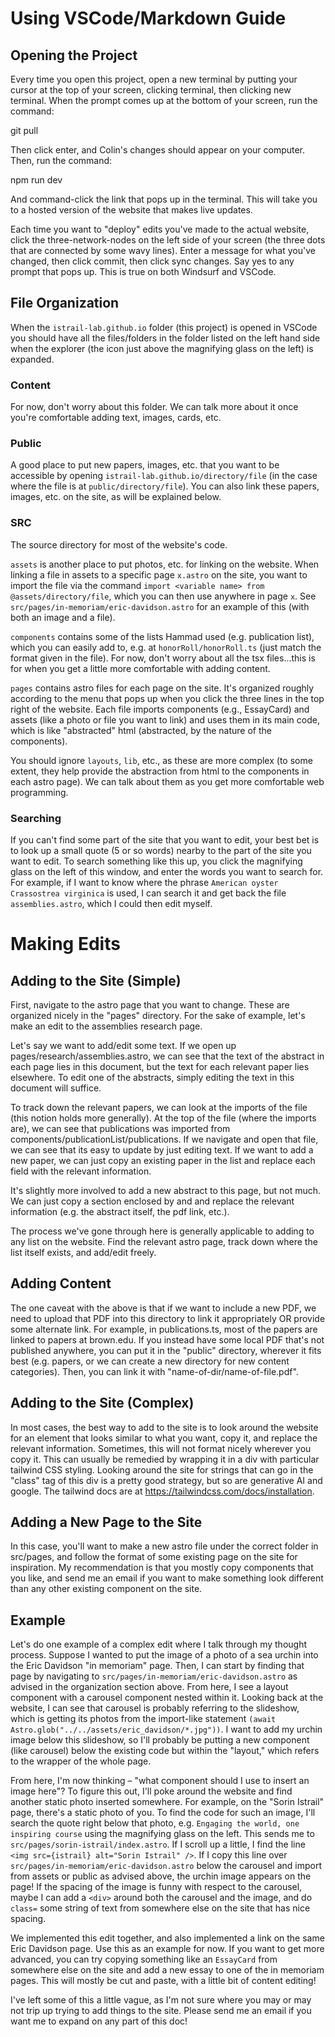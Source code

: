 # Using VSCode/Markdown Guide

## Opening the Project

Every time you open this project, open a new terminal by putting your cursor at the top of your screen, clicking terminal, then clicking new terminal. When the prompt comes up at the bottom of your screen, run the command:

git pull

Then click enter, and Colin's changes should appear on your computer. Then, run the command:

npm run dev

And command-click the link that pops up in the terminal. This will take you to a hosted version of the website that makes live updates.

Each time you want to "deploy" edits you've made to the actual website, click the three-network-nodes on the left side of your screen (the three dots that are connected by some wavy lines). Enter a message for what you've changed, then click commit, then click sync changes. Say yes to any prompt that pops up. This is true on both Windsurf and VSCode.

## File Organization

When the `istrail-lab.github.io` folder (this project) is opened in VSCode you should have all the files/folders in the folder listed on the left hand side when the explorer (the icon just above the magnifying glass on the left) is expanded.

### Content

For now, don't worry about this folder. We can talk more about it once you're comfortable adding text, images, cards, etc.

### Public

A good place to put new papers, images, etc. that you want to be accessible by opening `istrail-lab.github.io/directory/file` (in the case where the file is at `public/directory/file`). You can also link these papers, images, etc. on the site, as will be explained below.

### SRC

The source directory for most of the website's code.

`assets` is another place to put photos, etc. for linking on the website. When linking a file in assets to a specific page `x.astro` on the site, you want to import the file via the command `import <variable name> from @assets/directory/file`, which you can then use anywhere in page `x`. See `src/pages/in-memoriam/eric-davidson.astro` for an example of this (with both an image and a file).

`components` contains some of the lists Hammad used (e.g. publication list), which you can easily add to, e.g. at `honorRoll/honorRoll.ts` (just match the format given in the file). For now, don't worry about all the tsx files...this is for when you get a little more comfortable with adding content.

`pages` contains astro files for each page on the site. It's organized roughly according to the menu that pops up when you click the three lines in the top right of the website. Each file imports components (e.g., EssayCard) and assets (like a photo or file you want to link) and uses them in its main code, which is like "abstracted" html (abstracted, by the nature of the components).

You should ignore `layouts`, `lib`, etc., as these are more complex (to some extent, they help provide the abstraction from html to the components in each astro page). We can talk about them as you get more comfortable web programming.

### Searching

If you can't find some part of the site that you want to edit, your best bet is to look up a small quote (5 or so words) nearby to the part of the site you want to edit. To search something like this up, you click the magnifying glass on the left of this window, and enter the words you want to search for. For example, if I want to know where the phrase `American oyster Crassostrea virginica` is used, I can search it and get back the file `assemblies.astro`, which I could then edit myself.

# Making Edits

## Adding to the Site (Simple)

First, navigate to the astro page that you want to change. These are organized nicely in the "pages" directory. For the sake of example, let's make an edit to the assemblies research page.

Let's say we want to add/edit some text. If we open up pages/research/assemblies.astro, we can see that the text of the abstract in each page lies in this document, but the text for each relevant paper lies elsewhere. To edit one of the abstracts, simply editing the text in this document will suffice.

To track down the relevant papers, we can look at the imports of the file (this notion holds more generally). At the top of the file (where the imports are), we can see that publications was imported from components/publicationList/publications. If we navigate and open that file, we can see that its easy to update by just editing text. If we want to add a new paper, we can just copy an existing paper in the list and replace each field with the relevant information.

It's slightly more involved to add a new abstract to this page, but not much. We can just copy a section enclosed by <Abstract> and </Abstract> and replace the relevant information (e.g. the abstract itself, the pdf link, etc.).

The process we've gone through here is generally applicable to adding to any list on the website. Find the relevant astro page, track down where the list itself exists, and add/edit freely.

## Adding Content

The one caveat with the above is that if we want to include a new PDF, we need to upload that PDF into this directory to link it appropriately OR provide some alternate link. For example, in publications.ts, most of the papers are linked to papers at brown.edu. If you instead have some local PDF that's not published anywhere, you can put it in the "public" directory, wherever it fits best (e.g. papers, or we can create a new directory for new content categories). Then, you can link it with "name-of-dir/name-of-file.pdf".

## Adding to the Site (Complex)

In most cases, the best way to add to the site is to look around the website for an element that looks similar to what you want, copy it, and replace the relevant information. Sometimes, this will not format nicely wherever you copy it. This can usually be remedied by wrapping it in a div with particular tailwind CSS styling. Looking around the site for strings that can go in the "class" tag of this div is a pretty good strategy, but so are generative AI and google. The tailwind docs are at https://tailwindcss.com/docs/installation.

## Adding a New Page to the Site

In this case, you'll want to make a new astro file under the correct folder in src/pages, and follow the format of some existing page on the site for inspiration. My recommendation is that you mostly copy components that you like, and send me an email if you want to make something look different than any other existing component on the site.

## Example

Let's do one example of a complex edit where I talk through my thought process. Suppose I wanted to put the image of a photo of a sea urchin into the Eric Davidson "in memoriam" page. Then, I can start by finding that page by navigating to `src/pages/in-memoriam/eric-davidson.astro` as advised in the organization section above. From here, I see a layout component with a carousel component nested within it. Looking back at the website, I can see that carousel is probably referring to the slideshow, which is getting its photos from the import-like statement `(await Astro.glob("../../assets/eric_davidson/*.jpg"))`. I want to add my urchin image below this slideshow, so I'll probably be putting a new component (like carousel) below the existing code but within the "layout," which refers to the wrapper of the whole page.

From here, I'm now thinking – "what component should I use to insert an image here"? To figure this out, I'll poke around the website and find another static photo inserted somewhere. For example, on the "Sorin Istrail" page, there's a static photo of you. To find the code for such an image, I'll search the quote right below that photo, e.g. `Engaging the world, one inspiring course` using the magnifying glass on the left. This sends me to `src/pages/sorin-istrail/index.astro`. If I scroll up a little, I find the line `<img src={istrail} alt="Sorin Istrail" />`. If I copy this line over `src/pages/in-memoriam/eric-davidson.astro` below the carousel and import from assets or public as advised above, the urchin image appears on the page! If the spacing of the image is funny with respect to the carousel, maybe I can add a `<div>` around both the carousel and the image, and do `class=` some string of text from somewhere else on the site that has nice spacing.

We implemented this edit together, and also implemented a link on the same Eric Davidson page. Use this as an example for now. If you want to get more advanced, you can try copying something like an `EssayCard` from somewhere else on the site and add a new essay to one of the in memoriam pages. This will mostly be cut and paste, with a little bit of content editing!

I've left some of this a little vague, as I'm not sure where you may or may not trip up trying to add things to the site. Please send me an email if you want me to expand on any part of this doc!
